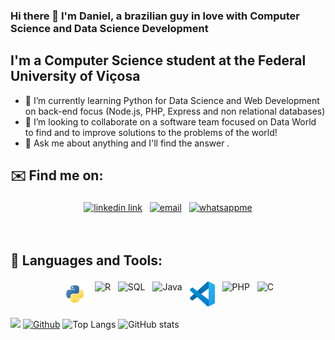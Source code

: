 ### Hi there 👋 I'm Daniel, a brazilian guy in love with Computer Science and Data Science Development 

## I'm a Computer Science student at the Federal University of Viçosa

- 🌱 I’m currently learning Python for Data Science and Web Development on back-end focus (Node.js, PHP, Express and non relational databases)
- 👯 I’m looking to collaborate on a software team focused on Data World to find and to improve solutions to the problems of the world!
- 💬 Ask me about anything and I'll find the answer .

## ✉️ Find me on:


<p align="center">
 <a href="https://www.linkedin.com/in/danielfernandescc/" target="_blank" rel="noopener noreferrer"><img src="https://cdn.jsdelivr.net/npm/simple-icons@v3/icons/linkedin.svg" alt="linkedin link" height="40" style="vertical-align:top; margin:4px"></a>
 <a href="mailto:danielnrk3@gmail.com"  target="_blank" rel="noopener noreferrer"> <img src="https://cdn.jsdelivr.net/npm/simple-icons@v3/icons/gmail.svg" alt="email" height="40" style="vertical-align:top; margin:4px"></a>
 <a href="https://api.whatsapp.com/send?phone=5531993184431&text=Ei%20Daniel,%20venho%20do%20seu%20GitHub" target="_blank" rel="noopener noreferrer"><img src="https://github.com/Templarian/MaterialDesign/blob/master/svg/whatsapp.svg" alt="whatsappme" height="40" style="vertical-align:top; margin:4px"></a>
</p>

<br />

## 🧰 Languages and Tools:
<p align="center">
 <img src="https://raw.githubusercontent.com/github/explore/80688e429a7d4ef2fca1e82350fe8e3517d3494d/topics/python/python.png" alt="Python" height="40" style="vertical-align:top; margin:4px"> 
 <img src="https://img.icons8.com/windows/32/4a90e2/r-project.png" alt="R" height="40" style="vertical-align:top; margin:4px">
 <img src="https://img.icons8.com/ios-filled/50/fa314a/sql.png" alt="SQL" height="40" style="vertical-align:top; margin:4px">
 <img src="https://raw.githubusercontent.com/jmnote/z-icons/master/svg/java.svg" alt="Java" height="40" style="vertical-align:top; margin:4px">
 <img src="https://raw.githubusercontent.com/github/explore/80688e429a7d4ef2fca1e82350fe8e3517d3494d/topics/visual-studio-code/visual-studio-code.png" alt="VS Code" height="40" style="vertical-align:top; margin:4px">
 <img src="https://raw.githubusercontent.com/jmnote/z-icons/master/svg/php.svg" alt="PHP" height="40" style="vertical-align:top; margin:4px">
 <img src="https://raw.githubusercontent.com/jmnote/z-icons/master/svg/c.svg" alt="C" height="40" style="vertical-align:top; margin:4px">
</p>	

![](https://visitor-badge.laobi.icu/badge?page_id=danielfernandescc.danielfernandescc)
[![Github](https://img.shields.io/github/followers/danielfernandescc?label=Follow&style=social)](https://github.com/danielfernandescc)
![Top Langs](https://github-readme-stats.vercel.app/api/top-langs/?username=danielfernandescc&theme=gotham)
![GitHub stats](https://github-readme-stats.vercel.app/api?username=danielfernandescc&show_icons=true&theme=gotham)
